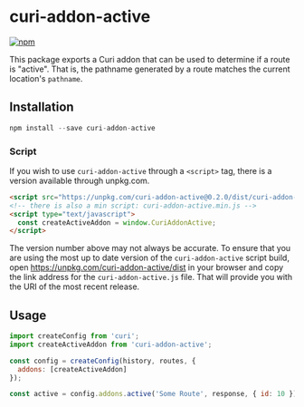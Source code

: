 # curi-addon-active

[![npm][badge]][npm-link]

[badge]: https://img.shields.io/npm/v/curi-addon-active.svg
[npm-link]: https://npmjs.com/package/curi-addon-active

This package exports a Curi addon that can be used to determine if a route is "active". That is, the pathname generated by a route matches the current location's `pathname`.

## Installation

```js
npm install --save curi-addon-active
```

### Script

If you wish to use `curi-addon-active` through a `<script>` tag, there is a version available through unpkg.com.

```html
<script src="https://unpkg.com/curi-addon-active@0.2.0/dist/curi-addon-active.js"></script>
<!-- there is also a min script: curi-addon-active.min.js -->
<script type="text/javascript">
  const createActiveAddon = window.CuriAddonActive;
</script>
```

The version number above may not always be accurate. To ensure that you are using the most up to date version of the `curi-addon-active` script build, open https://unpkg.com/curi-addon-active/dist in your browser and copy the link address for the `curi-addon-active.js` file. That will provide you with the URI of the most recent release.

## Usage

```js
import createConfig from 'curi';
import createActiveAddon from 'curi-addon-active';

const config = createConfig(history, routes, {
  addons: [createActiveAddon]
});

const active = config.addons.active('Some Route', response, { id: 10 });
```
